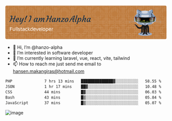 ![Header](./github-header-image.png)

- 👋 Hi, I’m @hanzo-alpha
- 👀 I’m interested in software developer
- 🌱 I’m currently learning laravel, vue, react, vite, tailwind
- 📫 How to reach me just send me email to hansen.makangiras@hotmail.com 

<!---
hanzo-alpha/hanzo-alpha is a ✨ special ✨ repository because its `README.md` (this file) appears on your GitHub profile.
You can click the Preview link to take a look at your changes.
--->

<!--START_SECTION:waka-->

```txt
PHP              7 hrs 13 mins   ██████████████▓░░░░░░░░░░   58.55 %
JSON             1 hr 17 mins    ██▓░░░░░░░░░░░░░░░░░░░░░░   10.48 %
CSS              44 mins         █▓░░░░░░░░░░░░░░░░░░░░░░░   06.03 %
Bash             43 mins         █▒░░░░░░░░░░░░░░░░░░░░░░░   05.84 %
JavaScript       37 mins         █▒░░░░░░░░░░░░░░░░░░░░░░░   05.07 %
```

<!--END_SECTION:waka-->

![image](https://github.com/hanzo-alpha/hanzo-alpha/assets/111342797/c4bd2977-6123-4017-8652-6e166259b484)

